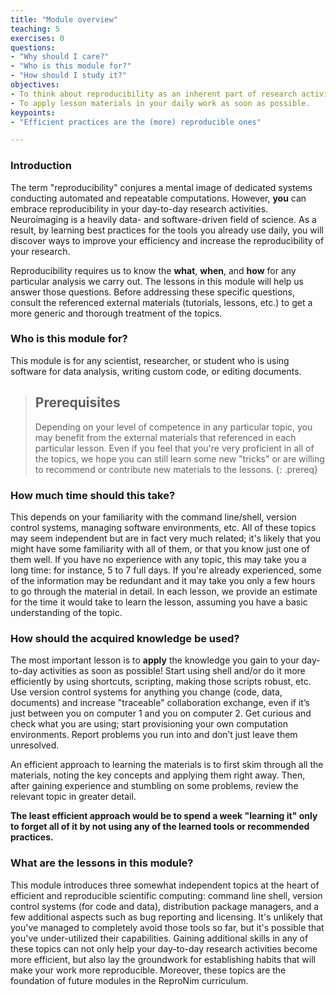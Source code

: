 ```yaml
---
title: "Module overview"
teaching: 5
exercises: 0
questions:
- "Why should I care?"
- "Who is this module for?"
- "How should I study it?"
objectives:
- To think about reproducibility as an inherent part of research activities.
- To apply lesson materials in your daily work as soon as possible.
keypoints:
- "Efficient practices are the (more) reproducible ones"

---
```


### Introduction

The term "reproducibility" conjures a mental image of dedicated systems
conducting automated and repeatable computations.  However, **you** can
embrace reproducibility in your day-to-day research activities. 
Neuroimaging is a heavily data- and software-driven field of science. 
As a result, by learning best practices for the tools you already use daily,
you will discover ways to improve your efficiency and increase the
reproducibility of your research.

Reproducibility requires us to know the **what**, **when**, and **how**
for any particular analysis we carry out. The lessons in this module will 
help us answer those questions. Before addressing these specific questions, 
consult the referenced external materials (tutorials, lessons, etc.) to get a 
more generic and thorough treatment of the topics.


### Who is this module for?

This module is for any scientist, researcher, or student who is using
software for data analysis, writing custom code, or editing documents.

> ## Prerequisites
>
>
> Depending on your level of competence in any particular topic, you
> may benefit from the external materials that referenced in each
> particular lesson.  Even if you feel that you're very proficient in all
> of the topics, we hope you can still learn some new "tricks" or are
> willing to recommend or contribute new materials to the lessons.
{: .prereq}

### How much time should this take?

This depends on your familiarity with the command line/shell, version
control systems, managing software environments, etc. All of these
topics may seem independent but are in fact very much related; it's likely
that you might have some familiarity with all of them, or that you know
just one of them well. If you have no experience with any topic,
this may take you a long time: for instance, 5 to 7 full days. If you're
already experienced, some of the information may be redundant and it may take
you only a few hours to go through the material in detail. In each
lesson, we provide an estimate for the time it would take to learn
the lesson, assuming you have a basic understanding of the topic.

### How should the acquired knowledge be used?

The most important lesson is to **apply** the knowledge you gain to
your day-to-day activities as soon as possible! Start using shell
and/or do it more efficiently by using shortcuts, scripting, making
those scripts robust, etc. Use version control systems for anything
you change (code, data, documents) and increase "traceable" collaboration
exchange, even if it’s just between you on computer 1 and you on
computer 2. Get curious and check what you are using; start
provisioning your own computation environments. Report problems you
run into and don’t just leave them unresolved.

An efficient approach to learning the materials is to first skim
through all the materials, noting the key concepts and applying them
right away. Then, after gaining experience and stumbling on some
problems, review the relevant topic in greater detail.

**The least efficient approach would be to spend a week "learning
it" only to forget all of it by not using any of the learned tools
or recommended practices.**

### What are the lessons in this module?

This module introduces three somewhat independent topics at the heart of
efficient and reproducible scientific computing: command line shell, 
version control systems (for code and data), distribution package managers,
and a few additional aspects such as bug reporting and licensing. It's 
unlikely that you've managed to completely avoid those tools so far,
but it's possible that you've under-utilized their capabilities.
Gaining additional skills in any of these topics can not only help
your day-to-day research activities become more efficient, but
also lay the groundwork for establishing habits that will make your work
more reproducible. Moreover, these topics are the foundation of future
modules in the ReproNim curriculum.

